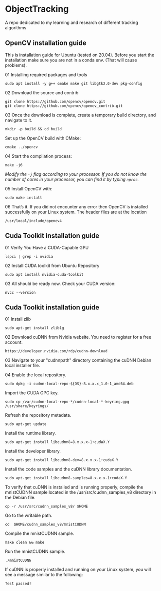# ObjectTracking
A repo dedicated to my learning and research of different tracking algorithms 
<h2>OpenCV installation guide</h2>
This is installation guide for Ubuntu (tested on 20.04). Before you start the installation make sure you are not in a conda env. (That will cause problems).  
<p> </p>
01 Installing required packages and tools

```
sudo apt install -y g++ cmake make git libgtk2.0-dev pkg-config
```
02 Download the source and contrib
```
git clone https://github.com/opencv/opencv.git
git clone https://github.com/opencv/opencv_contrib.git
```
03 Once the download is complete, create a temporary build directory, and navigate to it.
```
mkdir -p build && cd build
```
Set up the OpenCV build with CMake:
```
cmake ../opencv
```
04 Start the compilation process:
```
make -j6
```
*Modify the ``-j`` flag according to your processor. If you do not know the number of cores in your processor, you can find it by typing ``nproc``.*

05 Install OpenCV with:
```
sudo make install
```

06 That’s it. If you did not encounter any error then OpenCV is installed successfully on your Linux system. The header files are at the location 
```
/usr/local/include/opencv4
```

<h2>Cuda Toolkit installation guide</h2>

01 Verify You Have a CUDA-Capable GPU

```
lspci | grep -i nvidia
```
02 Install CUDA toolkit from Ubuntu Repository
```
sudo apt install nvidia-cuda-toolkit
```
03 All should be ready now. Check your CUDA version:
```
nvcc --version
```
<h2>Cuda Toolkit installation guide</h2>

01 Install zlib
```
sudo apt-get install zlib1g
```
02 Download cuDNN from Nvidia website. You need to register for a free account.
```
https://developer.nvidia.com/rdp/cudnn-download
```

03 Navigate to your "cudnnpath" directory containing the cuDNN Debian local installer file.

04 Enable the local repository.
```
sudo dpkg -i cudnn-local-repo-${OS}-8.x.x.x_1.0-1_amd64.deb
```

Import the CUDA GPG key.
```
sudo cp /var/cudnn-local-repo-*/cudnn-local-*-keyring.gpg /usr/share/keyrings/
```

Refresh the repository metadata.
```
sudo apt-get update
```

Install the runtime library.
```
sudo apt-get install libcudnn8=8.x.x.x-1+cudaX.Y
```

Install the developer library.
```
sudo apt-get install libcudnn8-dev=8.x.x.x-1+cudaX.Y
```

Install the code samples and the cuDNN library documentation.
```
sudo apt-get install libcudnn8-samples=8.x.x.x-1+cudaX.Y
```
To verify that cuDNN is installed and is running properly, compile the mnistCUDNN sample located in the /usr/src/cudnn_samples_v8 directory in the Debian file.
```
cp -r /usr/src/cudnn_samples_v8/ $HOME
```

Go to the writable path.
```
cd  $HOME/cudnn_samples_v8/mnistCUDNN
```
Compile the mnistCUDNN sample.
```
make clean && make
```

Run the mnistCUDNN sample.
```
./mnistCUDNN
```

If cuDNN is properly installed and running on your Linux system, you will see a message similar to the following:
```
Test passed!
```
